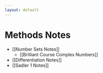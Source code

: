 ```yaml
---
layout: default
---
```


# Methods Notes

- [[Number Sets Notes]]
	- [[Brilliant Course Complex Numbers]]
- [[Differentiation Notes]]
- [[Sadler 1 Notes]]
